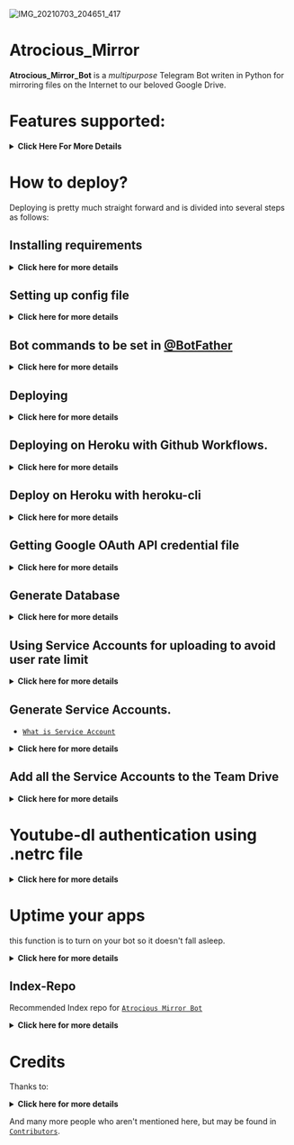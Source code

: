 ![IMG_20210703_204651_417](https://telegra.ph/file/4ba775a03fa8f386ec855.jpg)

# Atrocious_Mirror

**Atrocious_Mirror_Bot** is a _multipurpose_ Telegram Bot writen in Python for mirroring files on the Internet to our beloved Google Drive.

# Features supported:
<details>
    <summary><b>Click Here For More Details</b></summary>

## Additional Features
<details>
    <summary><b>Click here for more details</b></summary>

- qBittorrent
- Size limiting for Torrent/Direct, Tar/Unzip, Mega and clone
- Stop duplicates for all tasks except for qBittorrent and youtube-dl tasks 
- Tar/Unzip G-Drive link 
- Select files from Torrent before downloading using qbittorrent
- Sudo with or without Database
- Multiple Trackers support
- Extracting **tar.xz** support
- Counting files/folders from Google Drive link
- View Link button instead of direct download link
- Shell and Executor
- Speedtest
- Status Pages for unlimited tasks
- Clone status
- Search in multiple Drive folder/TD
- Many bugs has been fixed
- Torrent search Supported:
```
nyaa.si, sukebei, 1337x, piratebay,
tgx, yts, eztv, torlock, rarbg
```
- Direct links Supported:
```
letsupload.io, hxfile.co, anonfiles.com, bayfiles.com, antfiles,
fembed.com, fembed.net, femax20.com, layarkacaxxi.icu, fcdn.stream,
sbplay.org, naniplay.com, naniplay.nanime.in, naniplay.nanime.biz, sbembed.com,
streamtape.com, streamsb.net, feurl.com, pixeldrain.com, racaty.net,
1fichier.com, 1drv.ms (Only works for file not folder or business account),
uptobox.com (Uptobox account must be premium), solidfiles.com
```
</details>

## From Original Repos
<details>
    <summary><b>Click here for more details</b></summary>
    
- Mirroring direct download links, Torrent, and Telegram files to Google Drive
- Mirroring Mega.nz links to Google Drive (If you have non-premium Mega account, it will limit download to 5GB per 6 hours)
- Copy files from someone's Drive to your Drive (Using Autorclone)
- Download/Upload progress, Speeds and ETAs
- Mirror all Youtube-dl supported links
- Docker support
- Uploading to Team Drive
- Index Link support
- Service Account support
- Delete files from Drive
- Shortener support
- Custom Filename (Only for direct links, Telegram files and Youtube-dl. Not for Mega links and Torrents)
- Extracting and downloading password protected index links. See these examples:
<p><a href="https://telegra.ph/Magneto-Python-Aria---Custom-Filename-Examples-01-20"> <img src="https://img.shields.io/badge/See%20Telegraph-grey?style=for-the-badge&logo=telegraph" width="170""/></a></p>

- Extract these filetypes and uploads to Google Drive
```
ZIP, RAR, TAR, 7z, ISO, WIM, CAB, GZIP, BZIP2, 
APM, ARJ, CHM, CPIO, CramFS, DEB, DMG, FAT, 
HFS, LZH, LZMA, LZMA2, MBR, MSI, MSLZ, NSIS, 
NTFS, RPM, SquashFS, UDF, VHD, XAR, Z.
```
</details>
</details>

# How to deploy?
Deploying is pretty much straight forward and is divided into several steps as follows:

## Installing requirements
<details>
    <summary><b>Click here for more details</b></summary>

- Clone this repo:
```
git clone https://github.com/Atrocious-Mirror-Bot/Atrocious_Mirror_Bot/
cd mirrorbot
```

- Install requirements
For Debian based distros
```
sudo apt install python3
```
Install Docker by following the [`official Docker docs`](https://docs.docker.com/engine/install/debian/)

OR
```
sudo snap install docker 
```
- For Arch and it's derivatives:
```
sudo pacman -S docker python
```
- Install dependencies for running setup scripts:
```
pip3 install -r requirements-cli.txt
```
</details>

## Setting up config file
<details>
    <summary><b>Click here for more details</b></summary>

```
cp config_sample.env config.env
```
- Remove the first line saying:
```
_____REMOVE_THIS_LINE_____=True
```
Fill up rest of the fields. Meaning of each fields are discussed below:
### Required Field
- `BOT_TOKEN`: The Telegram bot token that you get from [`@BotFather`](https://t.me/BotFather)
- `TELEGRAM_API`: This is to authenticate to your Telegram account for downloading Telegram files. You can get this from [`telegram.org`](https://my.telegram.org) DO NOT put this in quotes.
- `TELEGRAM_HASH`: This is to authenticate to your Telegram account for downloading Telegram files. You can get this from [`telegram.org`](https://my.telegram.org)
- `OWNER_ID`: The Telegram user ID (not username) of the Owner of the bot
- `GDRIVE_FOLDER_ID`: This is the folder ID of the Google Drive Folder to which you want to upload all the mirrors.
- `DOWNLOAD_DIR`: The path to the local folder where the downloads should be downloaded to
- `DOWNLOAD_STATUS_UPDATE_INTERVAL`: A short interval of time in seconds after which the Mirror progress message is updated. (I recommend to keep it `5` seconds at least)  
- `AUTO_DELETE_MESSAGE_DURATION`: Interval of time (in seconds), after which the bot deletes it's message (and command message) which is expected to be viewed instantly. (**Note**: Set to `-1` to never automatically delete messages)
### Optional Field
- `ACCOUNTS_ZIP_URL`: Only if you want to load your Service Account externally from an Index Link. Archive your Service Account json files to a zip file directly (don't archive the accounts folder. Select all the jsons inside and zip them only instead. Name the zip file with whatever you want, it doesn't matter). Fill this with the direct link of that file.
- `TOKEN_PICKLE_URL`: Only if you want to load your **token.pickle** externally from an Index Link. Fill this with the direct link of that file.
- `MULTI_SEARCH_URL`: To use search/list in multiple TD/folder. Run `driveid.py` in your terminal and follow it. It will generate a file `drive_folder` when you finish. Upload that file [`here`](https://gist.github.com/) with the same file name. Open the raw file of that gist, it's URL will be your required config. Check wiki for gist related help. 
- `DATABASE_URL`: Your Database URL. See [`Generate Database`](https://github.com/Atrocious-Mirror-Bot/Atrocious_Mirror_Bot/tree/master#generate-database) to generate database (**NOTE**: If you use database you can save your sudo id permanent using `/addsudo` command).
- `AUTHORIZED_CHATS`: Fill user_id and chat_id (not username) of you want to authorize, Seprate them with space, Examples: `-0123456789 -1122334455 6915401739`.
- `SUDO_USERS`: Fill user_id (not username) of you want to sudoers, Seprate them with space, Examples: `0123456789 1122334455 6915401739` (**NOTE**: If you want save sudo id permanent without database, you must fill your sudo id there).
- `IS_TEAM_DRIVE`: Set to `True` if `GDRIVE_FOLDER_ID` is from a Team Drive else `False` or Leave it empty.
- `USE_SERVICE_ACCOUNTS`: (Leave empty if unsure) Whether to use Service Accounts or not. For this to work see [`Using Service Accounts`](https://github.com/Atrocious-Mirror-Bot/Atrocious_Mirror_Bot#generate-service-accounts-what-is-service-account) section below.
- `INDEX_URL`:  [`Generate Index`](https://github.com/Atrocious-Mirror-Bot/Atrocious_Mirror_Bot/tree/master#Index-Repo)
- `MEGA_API_KEY`: Mega.nz api key to mirror mega.nz links. Get it from [`Mega SDK Page`](https://mega.nz/sdk)
- `MEGA_EMAIL_ID`: Your email id you used to sign up on mega.nz for using premium accounts (Leave th)
- `MEGA_PASSWORD`: Your password for your mega.nz account
- `BLOCK_MEGA_FOLDER`: If you want to remove mega.nz folder support, set it to `True`.
- `BLOCK_MEGA_LINKS`: If you want to remove mega.nz mirror support, set it to `True`.
- `STOP_DUPLICATE`: (Leave empty if unsure) if this field is set to `True`, bot will check file in Drive, if it is present in Drive, downloading or cloning will be stopped. (**Note**: File will be checked using filename, not using filehash, so this feature is not perfect yet)
- `CLONE_LIMIT`: To limit cloning Google Drive (leave space between number and unit, Available units is (gb or GB, tb or TB), Examples: `100 gb, 100 GB, 10 tb, 10 TB`
- `MEGA_LIMIT`: To limit downloading Mega (leave space between number and unit, Available units is (gb or GB, tb or TB), Examples: `100 gb, 100 GB, 10 tb, 10 TB`
- `TORRENT_DIRECT_LIMIT`: To limit the Torrent/Direct mirror size, Leave space between number and unit. Available units is (gb or GB, tb or TB), Examples: `100 gb, 100 GB, 10 tb, 10 TB`
- `TAR_UNZIP_LIMIT`: To limit mirroring as Tar or unzipmirror. Available units is (gb or GB, tb or TB), Examples: `100 gb, 100 GB, 10 tb, 10 TB`
- `VIEW_LINK`: View Link button to open file Index Link in browser instead of direct download link, you can figure out if it's compatible with your Index code or not, open any video from you Index and check if the END of link from browser link bar is `?a=view`, if yes make it `True` it will work (Compatible with [`Bhadoo Index`](https://gitlab.com/ParveenBhadooOfficial/Google-Drive-Index) Code)
- `UPTOBOX_TOKEN`: Uptobox token to mirror uptobox links. Get it from [`Uptobox Premium Account`](https://uptobox.com/my_account).
- `IGNORE_PENDING_REQUESTS`: If you want the bot to ignore pending requests after it restarts, set this to `True`.
- `STATUS_LIMIT`: Status limit with buttons (**NOTE**: Recommend limit status to `4` tasks max).
- `IS_VPS`: (Only for VPS) Don't set this to `True` even if you are using vps, unless facing error with web server. Also go to start.sh and replace `$PORT` by `80` or any port you want to use.
- `SERVER_PORT`: (Only if IS_VPS is `True`) Base URL Port
- `BASE_URL_OF_BOT`: (Required for Heroku) Valid BASE URL of where the bot is deploy. Ip/domain of your bot like `http://myip` or if you have chosen other port then `80` then `http://myip:port`, for Heroku fill `https://yourappname.herokuapp.com` (**NOTE**: No slash at the end)
- `SHORTENER_API`: Fill your Shortener api key if you are using Shortener.
- `SHORTENER`: if you want to use Shortener in Gdrive and index link, fill Shortener url here. Examples:
```
exe.io, gplinks.in, shrinkme.io, urlshortx.com, shortzon.com, bit.ly, shorte.st, linkvertise.com , ouo.io
```

Above are the supported url Shorteners. Except these only some url Shorteners are supported.

### Add more buttons (Optional Field)
Three buttons are already added of Drive Link, Index Link, and View Link, you can add extra buttons, these are optional, if you don't know what are below entries, simply leave them, don't fill anything in them.
- `BUTTON_FOUR_NAME`:
- `BUTTON_FOUR_URL`:
- `BUTTON_FIVE_NAME`:
- `BUTTON_FIVE_URL`:
- `BUTTON_SIX_NAME`:
- `BUTTON_SIX_URL`:

</details>

## Bot commands to be set in [@BotFather](https://t.me/BotFather)
<details>
    <summary><b>Click here for more details</b></summary>

```
help - Get Detailed Help
mirror - Start Mirroring into googe drive 
tgmirror - Start Mirroring into telegram 
tar - Start mirroring and upload as .tar
zip - Start mirroring and upload as .zip
unpack - Extract files
qb - Start Mirroring using qBittorrent
qbtar - Start mirroring and upload as .tar using qb
qbzip - Start mirroring and upload as .zip using qb
qbunpack - Extract files using qBittorrent
clone - Copy file/folder to Drive
list -  [query] Searches files in Drive
count - Count file/folder of Drive link
watch - Mirror Youtube-dl supported link
tarwatch - Mirror Youtube playlist link and upload as .tar
zipwatch - Mirror Youtube playlist link and upload as .zip
status - Get Mirror Status message
tshelp - Get mirror search
cancel - Cancel a task
stats - Bot Usage Stats
ping - Ping the Bot
```

</details>

## Deploying
<details>
    <summary><b>Click here for more details</b></summary>
    
**IMPORTANT NOTE**: In start.sh you must replace $PORT with 80 or any other port you want to use

- Start Docker daemon (skip if already running):
```
sudo dockerd
```
- Build Docker image:
```
sudo docker build . -t mirror-bot
```
- Run the image:
```
sudo docker run -p 80:80 mirror-bot
```
OR

**NOTE**: If you want to use port other than 80, so change it in docker-compose.yml

- Using Docker-compose so you can edit and build your image in seconds:
```
sudo apt install docker-compose
```
- Build and run Docker image:
```
sudo docker-compose up
```
- After edit files with nano for example (nano start.sh):
```
sudo docker-compose build
sudo docker-compose up
```
or
```
sudo docker-compose up --build
```
- To stop docker run 
```
sudo docker ps
```
```
sudo docker stop id
```
- To clear the container (this will not effect on image):
```
sudo docker container prune
```
- To delete the image:
```
sudo docker image prune -a
```
- Video from Tortoolkit repo
<p><a href="https://youtu.be/c8_TU1sPK08"> <img src="https://img.shields.io/badge/See%20Video-black?style=for-the-badge&logo=YouTube" width="160""/></a></p>

</details>

## Deploying on Heroku with Github Workflows.
<details>
    <summary><b>Click here for more details</b></summary>
    
## Pre-requisites

- [`token.pickle`](https://github.com/Atrocious-Mirror-Bot/Atrocious_Mirror_Bot#getting-google-oauth-api-credential-file)
- [`Heroku`](https://heroku.com) accounts
- Recommended to use 1 App in 1 Heroku account
- Don't use bin/fake credits card, because your Heroku account will get banned.

## Deployment

1. Give a star and Fork this repo then upload **token.pickle** to your forks, or you can upload your **token.pickle** to your Index and put your **token.pickle** link to `TOKEN_PICKLE_URL` (**NOTE**: If you don't upload **token.pickle** uploading will not work).

2. Go to Repository `Settings` -> `Secrets`

	![secrets](https://telegra.ph/file/bb8cb0eced5caad68a41b.jpg)

3. Add the below Required Variables one by one by clicking `New Repository Secret` everytime.

	* `HEROKU_API_KEY` Your Heroku API key, get it from [`Dasboard Heroku`](https://dashboard.heroku.com/account)
	* `HEROKU_APP_NAME` Your Heroku app name, Name Must be unique
	* `CONFIG_FILE_URL` Fill [`This`](https://raw.githubusercontent.com/Atrocious-Mirror-Bot/Atrocious_Mirror_Bot/master/config_sample.env) in any text editor. Remove the `_____REMOVE_THIS_LINE_____=True` line and fill the variables. Go to [`Gist`](https://gist.github.com) and paste your config data. Rename the file to `config.env` then create secret gist. Click on Raw, copy the link. This will be your `CONFIG_FILE_URL`. Refer to below images for clarity. 

	![steps 1 to 5](https://telegra.ph/file/ec56f647ee556e86f6c7d.png)
	
- **NOTE**: Remove commit id from raw link to be able to change variables without updating the `CONFIG_FILE_URL` in secrets.
  should be in this form: `https://gist.githubusercontent.com/username/gist-id/raw/config.env`
  - Before: `https://gist.githubusercontent.com/vincreator/ab5b0cb5d73f8992590ac732f0780f5c/raw/fe8162eddaec32d2408024efdf9ea8fc70028ed9/config.env`
  - After: `https://gist.githubusercontent.com/vincreator/ab5b0cb5d73f8992590ac732f0780f5c/raw/config.env`
  - You only need to restart your bot after editing `config.env` gist secret.

4. After adding all the above Required Variables go to Github Actions tab in your repo

5. Select `Container` workflow as shown below:

	![Container](https://telegra.ph/file/dd04efe104e618df3143a.png)

6. Then click on Run workflow

	![Run workflow](https://telegra.ph/file/b7c97424537f8638ec00a.png)

7. _Done!_ your bot will be deployed now.

## NOTE
- Don't change/edit variables from Heroku if you want to change/edit do it from `config.env`
- If got suspend apps after deploy just delete your apps and make it new with same name, then do `Container` again

## Credits
- [`arghyac35`](https://github.com/arghyac35) for Tutorial
- [`Adek`](https://github.com/adekmaulana) for Github workflow method to deploy Heroku app

</details>

## Deploy on Heroku with heroku-cli
<details>
    <summary><b>Click here for more details</b></summary>

- Install [`Heroku cli`](https://devcenter.heroku.com/articles/heroku-cli)
- Login into your heroku account with command:
```
heroku login
```
- Create a new heroku app:
```
heroku create appname
```
- Select This App in your Heroku-cli: 
```
heroku git:remote -a appname
```
- Change Dyno Stack to a Docker Container:
```
heroku stack:set container -a appname
```
- Clone this repo:
```
git clone https://github.com/Atrocious-Mirror-Bot/Atrocious_Mirror_Bot
ls
cd eunha
```
- get token [`Read here`](https://github.com/Atrocious-Mirror-Bot/Atrocious_Mirror_Bot#getting-google-oauth-api-credential-file)
- get sa token (`opsional`) [`Read here`](https://github.com/Atrocious-Mirror-Bot/Atrocious_Mirror_Bot#generate-service-accounts)
- Init the repo clone
```
git init
```
- Add all stuff:
```
git add .
git add * -f
git add .gitignore
```
- Commit new changes:
```
git commit -m "EunhaMirror Updates"
```
- Push Code to Heroku:
```
git push heroku master
```
- Restart Worker by these commands or you can Do it manually too in heroku.
- For Turning off the Bot:
```
heroku ps:scale web=0 -a appname
```
- For Turning on the Bot:
```
heroku ps:scale web=1 -a appname
```
- **Note**:
- Deploy 2 Times to unsuspend (Delete your apps and make it new with same name)
- Don't add config on heroku, Use `config.env`

</details>

## Getting Google OAuth API credential file
<details>
    <summary><b>Click here for more details</b></summary>

- Visit the [`Google Cloud Console`](https://console.developers.google.com/apis/credentials)
- Go to the OAuth Consent tab, fill it, and save.
- Go to the Credentials tab and click Create Credentials -> OAuth Client ID
- Choose Desktop and Create.
- Use the download button to download your credentials.
- Move that file to the root of Eunhabot, and rename it to **credentials.json**
- Visit [`Google API page`](https://console.developers.google.com/apis/library)
- Search for Drive and enable it if it is disabled
- Finally, run the script to generate **token.pickle** file for Google Drive:
```
pip install google-api-python-client google-auth-httplib2 google-auth-oauthlib
python3 generate_drive_token.py
```
</details>

## Generate Database
<details>
    <summary><b>Click here for more details</b></summary>

**1. Using ElephantSQL**

- Go to [`ElephantSql`](https://elephantsql.com) and create account (**skip this if you already have ElephantSQL account**)
- Hit **`Create New Instance`**
- Follow the further instructions in the screen
- Hit **`Select Region`**
- Hit **`Review`**
- Hit **`Create instance`**
- Select your database name
- Copy your database url, and fill to **`DATABASE_URL`** in `config.env`

**2. Using Clever**

- Go to [`Clever`](https://www.clever-cloud.com) and create account by sign-up (**skip this if you already have**)
- Directly go to your [`console`](https://console.clever-cloud.com) (**Make sure use Desktop Version on your browser**)
- Click on **`Personal space`** and click button **`+ Create`** then choose **`an add-on`**
- Select `PostgresSQL` (**With logo elephant**)
- Choose **`PLAN NAME DEV`** just click on it and scroll down then click **`Next`**
- Select on **`Paris France`** and put the name of your database (**what ever you want**) then click **`Next`**
- On Addon dashboard go to `CONNECTION URI` copy and fill to **`DATABASE_URL`** in `config.env`

</details>

## Using Service Accounts for uploading to avoid user rate limit
<details>
    <summary><b>Click here for more details</b></summary>

For Service Account to work, you must set **USE_SERVICE_ACCOUNTS=**"True" in config file or environment variables, 
Many thanks to [`AutoRClone`](https://github.com/xyou365/AutoRclone) for the scripts.
**NOTE**: Using Service Accounts is only recommended while uploading to a Team Drive.
</details>

## Generate Service Accounts.
- [`What is Service Account`](https://cloud.google.com/iam/docs/service-accounts)
<details>
    <summary><b>Click here for more details</b></summary>

Let us create only the Service Accounts that we need. 
**Warning**: abuse of this feature is not the aim of this project and we do **NOT** recommend that you make a lot of projects, just one project and 100 SAs allow you plenty of use, its also possible that over abuse might get your projects banned by Google. 

**NOTE:** 1 Service Account can copy around 750gb a day, 1 project can make 100 Service Accounts so that's 75tb a day, for most users this should easily suffice.
```
python3 gen_sa_accounts.py --quick-setup 1 --new-only
```
A folder named accounts will be created which will contain keys for the Service Accounts.

Or you can create Service Accounts to current project, no need to create new one

- List your projects ids
```
python3 gen_sa_accounts.py --list-projects
```
- Enable services automatically by this command
```
python3 gen_sa_accounts.py --enable-services $PROJECTID
```
- Create Sevice Accounts to current project
```
python3 gen_sa_accounts.py --create-sas $PROJECTID
```
- Download Sevice Accounts as accounts folder
```
python3 gen_sa_accounts.py --download-keys $PROJECTID
```
If you want to add Service Accounts to Google Group, follow these steps

- Mount accounts folder
```
cd accounts
```
- Grab emails form all accounts to emails.txt file that would be created in accounts folder
```
grep -oPh '"client_email": "\K[^"]+' *.json > emails.txt
```
- Unmount acounts folder
```
cd -
```
Then add emails from emails.txt to Google Group, after that add Google Group to your Shared Drive and promote it to manager.

**NOTE**: If you have created SAs in past from this script, you can also just re download the keys by running:
```
python3 gen_sa_accounts.py --download-keys project_id
```

</details>

## Add all the Service Accounts to the Team Drive
<details>
    <summary><b>Click here for more details</b></summary>

- Run:
```
python3 add_to_team_drive.py -d SharedTeamDriveSrcID
```
</details>

# Youtube-dl authentication using .netrc file
<details>
    <summary><b>Click here for more details</b></summary>
    
For using your premium accounts in Youtube-dl or for protected Index Links, edit the netrc file according to following format:
```
machine host login username password my_youtube_password
```
For Index Link with only password without username, even http auth will not work, so this is the solution.
```
machine example.workers.dev password index_password
```
Where host is the name of extractor (eg. Youtube, Twitch). Multiple accounts of different hosts can be added each separated by a new line.

</details>

# Uptime your apps
this function is to turn on your bot so it doesn't fall asleep.
<details>
    <summary><b>Click here for more details</b></summary>

choose one of these:

- [`Cron Job`](https://cron-job.org) Just put your app link
- [`Uptime Robot`](https://uptimerobot.com) Just put your app link
- [`Kaffeine`](https://kaffeine.herokuapp.com) Just put your app link
- [`PingDom`](https://pingdom.com) Just put your app link

</details>            

## Index-Repo
Recommended Index repo for [`Atrocious Mirror Bot`](https://github.com/Atrocious-Mirror-Bot/Atrocious_Mirror_Bot)
<details>
    <summary><b>Click here for more details</b></summary>

- [`Bhadoo Index`](https://gitlab.com/ParveenBhadooOfficial/Google-Drive-Index) by Parveen
- [`GDIndex`](https://github.com/maple3142/GDIndex) by maple3142
- [`goindex`](https://github.com/alx-xlx/goindex) by alx-xlx
- [`goIndex-theme-nexmoe`](https://github.com/5MayRain/goIndex-theme-nexmoe) by 5MayRain

**NOTE**: If you any problem with your Index, report the problem to dev Index repo which you use it.

</details>

# Credits

Thanks to:
<details>
    <summary><b>Click here for more details</b></summary>
    
- [`out386`](https://github.com/out386) heavily inspired from Telegram Bot which is written in JS
- [`Izzy12`](https://github.com/lzzy12/) for original repo
- [`jaskaranSM`](https://github.com/jaskaranSM) for build up this bot from scratch
- [`Dank-del`](https://github.com/Dank-del/) for base repo
- [`magneto261290`](https://github.com/magneto261290/) for some features
- [`SVR666`](https://github.com/SVR666/) for some features & fixes
- [`anasty17`](https://github.com/anasty17) for some features & help
- [`breakdowns`](https://github.com/breakdowns) for slam-aria-mirror-bot
- [`zevtyardt`](https://github.com/zevtyardt) for some direct links
- [`yash-dk`](https://github.com/yash-dk) for implementation qBittorrent on Python

</details>

And many more people who aren't mentioned here, but may be found in [`Contributors`](https://github.com/vincreator/eunha/graphs/contributors).
